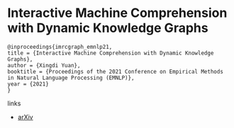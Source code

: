 # Interactive Machine Comprehension with Dynamic Knowledge Graphs

```
@inproceedings{imrcgraph_emnlp21,
title = {Interactive Machine Comprehension with Dynamic Knowledge Graphs},
author = {Xingdi Yuan},
booktitle = {Proceedings of the 2021 Conference on Empirical Methods in Natural Language Processing (EMNLP)},
year = {2021}
}
```

links
- [arXiv](https://arxiv.org/abs/2109.00077)
